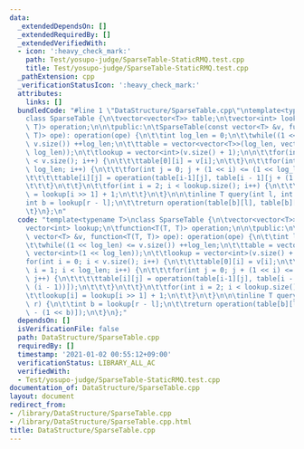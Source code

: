 ```yaml
---
data:
  _extendedDependsOn: []
  _extendedRequiredBy: []
  _extendedVerifiedWith:
  - icon: ':heavy_check_mark:'
    path: Test/yosupo-judge/SparseTable-StaticRMQ.test.cpp
    title: Test/yosupo-judge/SparseTable-StaticRMQ.test.cpp
  _pathExtension: cpp
  _verificationStatusIcon: ':heavy_check_mark:'
  attributes:
    links: []
  bundledCode: "#line 1 \"DataStructure/SparseTable.cpp\"\ntemplate<typename T>\n\
    class SparseTable {\n\tvector<vector<T>> table;\n\tvector<int> lookup;\n\tfunction<T(T,\
    \ T)> operation;\n\n\tpublic:\n\tSparseTable(const vector<T> &v, function<T(T,\
    \ T)> ope): operation(ope) {\n\t\tint log_len = 0;\n\t\twhile((1 << log_len) <=\
    \ v.size()) ++log_len;\n\t\ttable = vector<vector<T>>(log_len, vector<int>(1 <<\
    \ log_len));\n\t\tlookup = vector<int>(v.size() + 1);\n\n\t\tfor(int i = 0; i\
    \ < v.size(); i++) {\n\t\t\ttable[0][i] = v[i];\n\t\t}\n\t\tfor(int i = 1; i <\
    \ log_len; i++) {\n\t\t\tfor(int j = 0; j + (1 << i) <= (1 << log_len); j++) {\n\
    \t\t\t\ttable[i][j] = operation(table[i-1][j], table[i - 1][j + (1 << (i - 1))]);\n\
    \t\t\t}\n\t\t}\n\t\tfor(int i = 2; i < lookup.size(); i++) {\n\t\t\tlookup[i]\
    \ = lookup[i >> 1] + 1;\n\t\t}\n\t}\n\n\tinline T query(int l, int r) {\n\t\t\
    int b = lookup[r - l];\n\t\treturn operation(table[b][l], table[b][r - (1 << b)]);\n\
    \t}\n};\n"
  code: "template<typename T>\nclass SparseTable {\n\tvector<vector<T>> table;\n\t\
    vector<int> lookup;\n\tfunction<T(T, T)> operation;\n\n\tpublic:\n\tSparseTable(const\
    \ vector<T> &v, function<T(T, T)> ope): operation(ope) {\n\t\tint log_len = 0;\n\
    \t\twhile((1 << log_len) <= v.size()) ++log_len;\n\t\ttable = vector<vector<T>>(log_len,\
    \ vector<int>(1 << log_len));\n\t\tlookup = vector<int>(v.size() + 1);\n\n\t\t\
    for(int i = 0; i < v.size(); i++) {\n\t\t\ttable[0][i] = v[i];\n\t\t}\n\t\tfor(int\
    \ i = 1; i < log_len; i++) {\n\t\t\tfor(int j = 0; j + (1 << i) <= (1 << log_len);\
    \ j++) {\n\t\t\t\ttable[i][j] = operation(table[i-1][j], table[i - 1][j + (1 <<\
    \ (i - 1))]);\n\t\t\t}\n\t\t}\n\t\tfor(int i = 2; i < lookup.size(); i++) {\n\t\
    \t\tlookup[i] = lookup[i >> 1] + 1;\n\t\t}\n\t}\n\n\tinline T query(int l, int\
    \ r) {\n\t\tint b = lookup[r - l];\n\t\treturn operation(table[b][l], table[b][r\
    \ - (1 << b)]);\n\t}\n};"
  dependsOn: []
  isVerificationFile: false
  path: DataStructure/SparseTable.cpp
  requiredBy: []
  timestamp: '2021-01-02 00:55:12+09:00'
  verificationStatus: LIBRARY_ALL_AC
  verifiedWith:
  - Test/yosupo-judge/SparseTable-StaticRMQ.test.cpp
documentation_of: DataStructure/SparseTable.cpp
layout: document
redirect_from:
- /library/DataStructure/SparseTable.cpp
- /library/DataStructure/SparseTable.cpp.html
title: DataStructure/SparseTable.cpp
---
```


